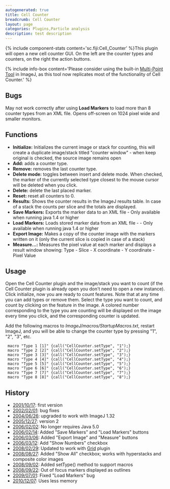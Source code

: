 ```yaml
---
autogenerated: true
title: Cell Counter
breadcrumb: Cell Counter
layout: page
categories: Plugins,Particle analysis
description: test description
---
```


{% include component-stats content='sc.fiji:Cell\_Counter' %}This plugin will open a new cell counter GUI. On the left are the counter types and counters, on the right the action buttons.

{% include info-box content='Please consider using the built-in [Multi-Point Tool](https://imagej.net/docs/guide/146-19.html#sec:Multi-point-Tool) in ImageJ, as this tool now replicates most of the functionality of Cell Counter.' %}

Bugs
----

May not work correctly after using **Load Markers** to load more than 8 counter types from an XML file. Opens off-screen on 1024 pixel wide and smaller monitors.

Functions
---------

-   **Initialize:** Initializes the current image or stack for counting, this will create a duplicate image/stack titled "counter window" - when keep original is checked, the source image remains open
-   **Add:** adds a counter type.
-   **Remove:** removes the last counter type.
-   **Delete mode:** toggles between insert and delete mode. When checked, the marker of the currently selected type closest to the mouse cursor will be deleted when you click.
-   **Delete:** delete the last placed marker.
-   **Reset:** reset all counters to 0.
-   **Results:** Shows the counter results in the ImageJ results table. In case of a stack the counts per slice and the totals are displayed.
-   **Save Markers:** Exports the marker data to an XML file - Only available when running java 1.4 or higher
-   **Load Markers:** Loads stored marker data from an XML file - - Only available when running java 1.4 or higher
-   **Export Image:** Makes a copy of the counter image with the markers written on it (only the current slice is copied in case of a stack)
-   **Measure...:** Measures the pixel value at each marker and displays a result window showing: Type - Slice - X coordinate - Y coordinate - Pixel Value

Usage
-----

Open the Cell Counter plugin and the image/stack you want to count (if the Cell Counter plugin is already open you don't need to open a new instance). Click initialize, now you are ready to count features. Note that at any time you can add types or remove them. Select the type you want to count, and count by clicking on the feature in the image. A colored number corresponding to the type you are counting will be displayed on the image every time you click, and the corresponding counter is updated.

Add the following macros to *ImageJ/macros/StartupMacros.txt*, restart ImageJ, and you will be able to change the counter type by pressing "1", "2", "3", etc.

` macro "Type 1 [1]" {call("CellCounter.setType", "1");}`  
` macro "Type 2 [2]" {call("CellCounter.setType", "2");}`  
` macro "Type 3 [3]" {call("CellCounter.setType", "3");}`  
` macro "Type 4 [4]" {call("CellCounter.setType", "4");}`  
` macro "Type 5 [5]" {call("CellCounter.setType", "5");}`  
` macro "Type 6 [6]" {call("CellCounter.setType", "6");}`  
` macro "Type 7 [7]" {call("CellCounter.setType", "7");}`  
` macro "Type 8 [8]" {call("CellCounter.setType", "8");}`

History
-------

-   <u>2001/10/17</u>: first version
-   <u>2002/02/01</u>: bug fixes
-   <u>2004/06/26</u>: upgraded to work with ImageJ 1.32
-   <u>2005/12/27</u>: version 2
-   <u>2006/02/02</u>: No longer requires Java 5.0
-   <u>2006/02/14</u>: Added "Save Markers" and "Load Markers" buttons
-   <u>2006/03/06</u>: Added "Export Image" and "Measure" buttons
-   <u>2006/03/12</u>: Add "Show Numbers" checkbox
-   <u>2008/02/29</u>: Updated to work with [Grid](https://imagej.net/plugins/grid.html) plugin
-   <u>2008/08/27</u>: Added "Show All" checkbox; works with hyperstacks and composite color images
-   <u>2008/09/02</u>: Added setType() method to support macros
-   <u>2008/09/22</u>: Out of focus markers displayed as outlines
-   <u>2009/07/01</u>: Fixed "Load Markers" bug
-   <u>2010/12/07</u>: Uses less memory

 
